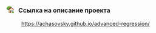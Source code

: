 <!-- ## Комбинирование регрессионного анализа и машинного обучения для повышения интерпретируемости модели -->

<!-- ### Описание проекта
https://achasovsky.github.io/advanced-regression/ -->

<!-- ### [<img src='docs/img/logo-house.png' valign='-0.1em' width='20'>](https://achasovsky.github.io/advanced-regression/) &nbsp; <a href='https://achasovsky.github.io/autoregression-boosting/'>Ссылка на описание проекта</a> -->

### [<img src='docs/img/logo-house.png' valign='-0.1em' width='20'>](https://achasovsky.github.io/advanced-regression/) &nbsp; Ссылка на описание проекта <br>
&nbsp;&nbsp;&nbsp;&nbsp;&nbsp;&nbsp;&nbsp;&nbsp;&nbsp; https://achasovsky.github.io/advanced-regression/
